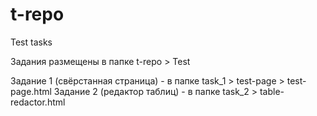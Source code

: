 # t-repo
Test  tasks

Задания размещены в папке t-repo > Test

Задание 1 (свёрстанная страница) - в папке task_1 > test-page > test-page.html 
Задание 2 (редактор таблиц) - в папке task_2 > table-redactor.html 



